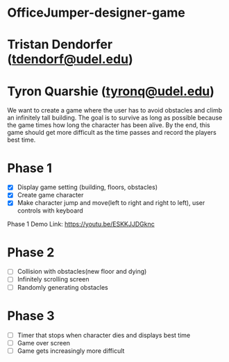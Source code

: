 # OfficeJumper-designer-game
# Tristan Dendorfer (tdendorf@udel.edu)
# Tyron Quarshie (tyronq@udel.edu)

We want to create a game where the user has to avoid obstacles and climb an infinitely 
tall building. The goal is to survive as long as possible because the game times how long the 
character has been alive. By the end, this game should get more difficult as the time passes and
record the players best time.

# Phase 1
- [x] Display game setting (building, floors, obstacles)
- [x] Create game character
- [x] Make character jump and move(left to right and right to left), user controls with keyboard

Phase 1 Demo Link: https://youtu.be/ESKKJJDGknc

# Phase 2
- [ ] Collision with obstacles(new floor and dying)
- [ ] Infinitely scrolling screen
- [ ] Randomly generating obstacles

# Phase 3
- [ ] Timer that stops when character dies and displays best time
- [ ] Game over screen
- [ ] Game gets increasingly more difficult
